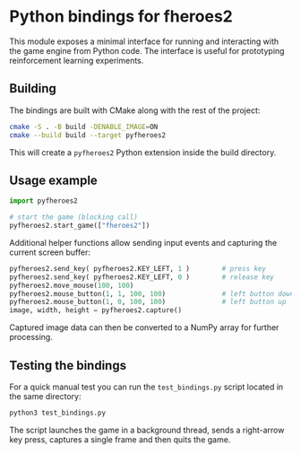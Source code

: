 # Python bindings for fheroes2

This module exposes a minimal interface for running and interacting with the game engine from Python code. The interface is useful for prototyping reinforcement learning experiments.

## Building

The bindings are built with CMake along with the rest of the project:

```bash
cmake -S . -B build -DENABLE_IMAGE=ON
cmake --build build --target pyfheroes2
```

This will create a `pyfheroes2` Python extension inside the build directory.

## Usage example

```python
import pyfheroes2

# start the game (blocking call)
pyfheroes2.start_game(["fheroes2"])
```

Additional helper functions allow sending input events and capturing the current screen buffer:

```python
pyfheroes2.send_key( pyfheroes2.KEY_LEFT, 1 )        # press key
pyfheroes2.send_key( pyfheroes2.KEY_LEFT, 0 )        # release key
pyfheroes2.move_mouse(100, 100)
pyfheroes2.mouse_button(1, 1, 100, 100)              # left button down
pyfheroes2.mouse_button(1, 0, 100, 100)              # left button up
image, width, height = pyfheroes2.capture()
```

Captured image data can then be converted to a NumPy array for further processing.

## Testing the bindings

For a quick manual test you can run the `test_bindings.py` script located in
the same directory:

```bash
python3 test_bindings.py
```

The script launches the game in a background thread, sends a right-arrow key
press, captures a single frame and then quits the game.
